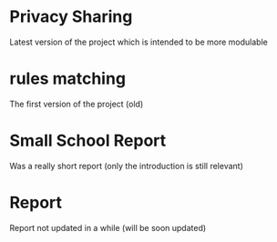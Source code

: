 # Privacy Sharing
Latest version of the project which is intended to be more modulable

# rules matching
The first version of the project (old)

# Small School Report
Was a really short report (only the introduction is still relevant)

# Report
Report not updated in a while (will be soon updated)
